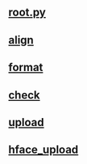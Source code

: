 ## [root.py](./root.py)

## [align](./align.py)

## [format](./format.py)

## [check](./check.py)

## [upload](./upload.py)

## [hface_upload](./hface_upload.py)
